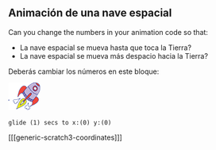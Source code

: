 ## Animación de una nave espacial

Can you change the numbers in your animation code so that:

+ La nave espacial se mueva hasta que toca la Tierra?
+ La nave espacial se mueva más despacio hacia la Tierra?

Deberás cambiar los números en este bloque:

![Rocketship sprite](images/sprite-spaceship.png)

```blocks3
glide (1) secs to x:(0) y:(0)
```

[[[generic-scratch3-coordinates]]]